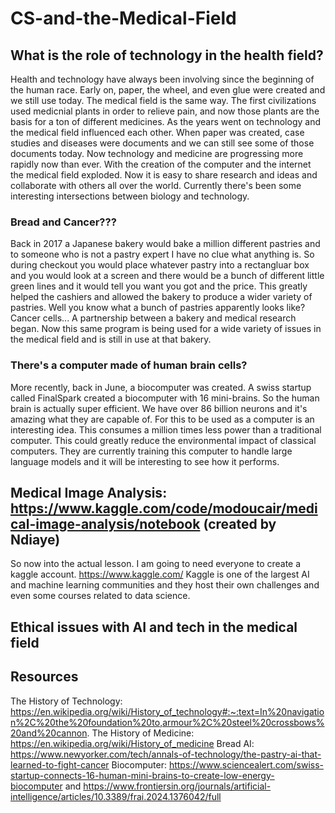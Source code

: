 # CS-and-the-Medical-Field

## What is the role of technology in the health field?
Health and technology have always been involving since the beginning of the human race. Early on, paper, the wheel, and even glue were created and we still use today.
The medical field is the same way. The first civilizations used medicnial plants in order to relieve pain, and now those plants are the basis for a ton of different medicines. 
As the years went on technology and the medical field influenced each other. When paper was created, case studies and diseases were documents and we can still see some of those documents today.
Now technology and medicine are progressing more rapidly now than ever. With the creation of the computer and the internet the medical field exploded. 
Now it is easy to share research and ideas and collaborate with others all over the world. Currently there's been some interesting intersections between biology and technology.
### Bread and Cancer???
Back in 2017 a Japanese bakery would bake a million different pastries and to someone who is not a pastry expert I have no clue what anything is. So during checkout you would place whatever pastry into 
a rectangluar box and you would look at a screen and there would be a bunch of different little green lines and it would tell you want you got and the price. 
This greatly helped the cashiers and allowed the bakery to produce a wider variety of pastries. Well you know what a bunch of pastries apparently looks like?
Cancer cells... A partnership between a bakery and medical research began. Now this same program is being used for a wide variety of issues in the medical field 
and is still in use at that bakery. 
### There's a computer made of human brain cells? 
More recently, back in June, a biocomputer was created. A swiss startup called FinalSpark created a biocomputer with 16 mini-brains. So the human brain is actually 
super efficient. We have over 86 billion neurons and it's amazing what they are capable of. For this to be used as a computer is an interesting idea. 
This consumes a million times less power than a traditional computer. This could greatly reduce the environmental impact of classical computers. They are
currently training this computer to handle large language models and it will be interesting to see how it performs. 

## Medical Image Analysis: https://www.kaggle.com/code/modoucair/medical-image-analysis/notebook (created by Ndiaye)
So now into the actual lesson. I am going to need everyone to create a kaggle account. https://www.kaggle.com/ Kaggle is one of the largest AI and machine learning 
communities and they host their own challenges and even some courses related to data science. 

## Ethical issues with AI and tech in the medical field

## Resources
The History of Technology: https://en.wikipedia.org/wiki/History_of_technology#:~:text=In%20navigation%2C%20the%20foundation%20to,armour%2C%20steel%20crossbows%20and%20cannon.
The History of Medicine: https://en.wikipedia.org/wiki/History_of_medicine
Bread AI: https://www.newyorker.com/tech/annals-of-technology/the-pastry-ai-that-learned-to-fight-cancer
Biocomputer: https://www.sciencealert.com/swiss-startup-connects-16-human-mini-brains-to-create-low-energy-biocomputer and https://www.frontiersin.org/journals/artificial-intelligence/articles/10.3389/frai.2024.1376042/full


